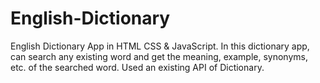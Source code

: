 # English-Dictionary
English Dictionary App in HTML CSS & JavaScript. In this dictionary app, can search any existing word and get the meaning, example, synonyms, etc. of the searched word. Used an existing API of Dictionary.
